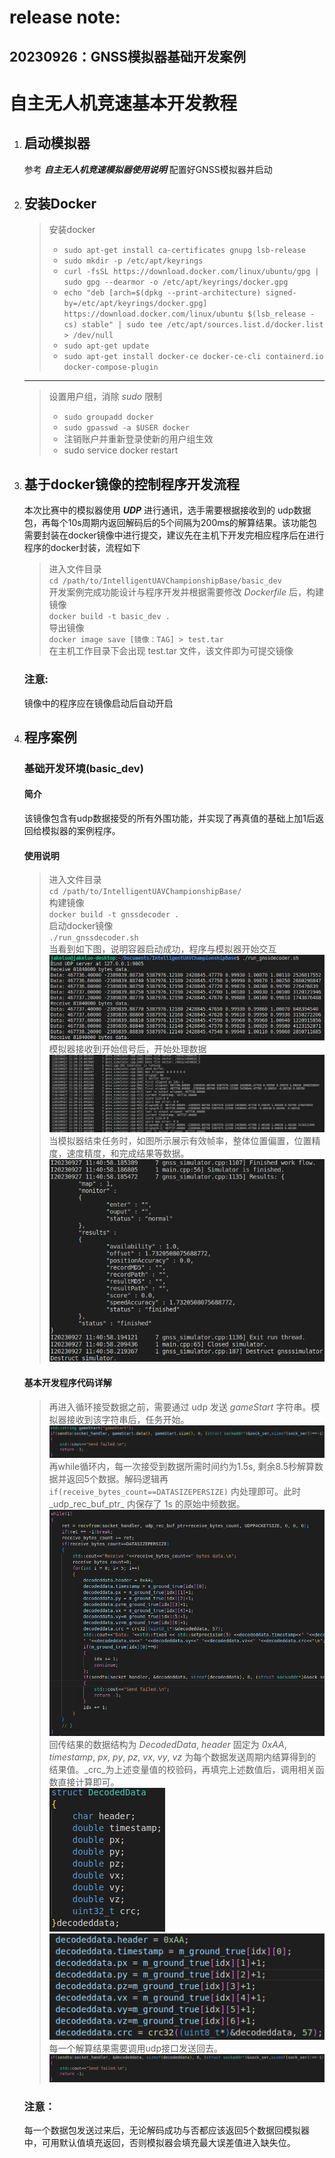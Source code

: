 # release note:
## 20230926：GNSS模拟器基础开发案例


# __自主无人机竞速基本开发教程__  
1. ## 启动模拟器 
    参考 ***自主无人机竞速模拟器使用说明*** 配置好GNSS模拟器并启动

2. ## 安装Docker
    >安装docker
    >+ `sudo apt-get install ca-certificates gnupg lsb-release`
    >+ `sudo mkdir -p /etc/apt/keyrings`
    >+ `curl -fsSL https://download.docker.com/linux/ubuntu/gpg | sudo gpg --dearmor -o /etc/apt/keyrings/docker.gpg`
    >+ `echo "deb [arch=$(dpkg --print-architecture) signed-by=/etc/apt/keyrings/docker.gpg] https://download.docker.com/linux/ubuntu $(lsb_release -cs) stable" | sudo tee /etc/apt/sources.list.d/docker.list > /dev/null`
    >+ `sudo apt-get update`
    >+ `sudo apt-get install docker-ce docker-ce-cli containerd.io docker-compose-plugin`
    ----
    >设置用户组，消除 *sudo* 限制  
    >+ `sudo groupadd docker`  
    >+ `sudo gpasswd -a $USER docker`  
    >+ 注销账户并重新登录使新的用户组生效
    >+ sudo service docker restart

3. ## 基于docker镜像的控制程序开发流程
    本次比赛中的模拟器使用 ***UDP*** 进行通讯，选手需要根据接收到的 udp数据包，再每个10s周期内返回解码后的5个间隔为200ms的解算结果。该功能包需要封装在docker镜像中进行提交，建议先在主机下开发完相应程序后在进行程序的docker封装，流程如下
    >进入文件目录  
    `cd /path/to/IntelligentUAVChampionshipBase/basic_dev`  
    >开发案例完成功能设计与程序开发并根据需要修改 _Dockerfile_ 后，构建镜像   
    `docker build -t basic_dev .`      
    >导出镜像  
    `docker image save [镜像：TAG] > test.tar`    
    在主机工作目录下会出现 test.tar 文件，该文件即为可提交镜像  
    ### 注意:    
    镜像中的程序应在镜像启动后自动开启  


4. ## 程序案例
    ### 基础开发环境(basic_dev)
    #### 简介
    该镜像包含有udp数据接受的所有外围功能，并实现了再真值的基础上加1后返回给模拟器的案例程序。
    #### 使用说明
    >进入文件目录    
    `cd /path/to/IntelligentUAVChampionshipBase/`  
    >构建镜像   
    `docker build -t gnssdecoder .`  
    >启动docker镜像   
    `./run_gnssdecoder.sh`  
    >当看到如下图，说明容器启动成功，程序与模拟器开始交互  
    ![pic](./docs/1.png)  
    模拟器接收到开始信号后，开始处理数据    
    ![pic](./docs/2.png)
    当模拟器结束任务时，如图所示展示有效帧率，整体位置偏置，位置精度，速度精度，和完成结果等数据。  
    ![pic](./docs/3.png)
    #### 基本开发程序代码详解
    > 再进入循环接受数据之前，需要通过 udp 发送 _gameStart_ 字符串。模拟器接收到该字符串后，任务开始。  
    ![pic](./docs/6.png)    
    > 再while循环内，每一次接受到数据所需时间约为1.5s, 剩余8.5秒解算数据并返回5个数据。解码逻辑再 `if(receive_bytes_count==DATASIZEPERSIZE)`  内处理即可。此时_udp_rec_buf_ptr_ 内保存了 1s 的原始中频数据。  
    ![pic](./docs/7.png)  
    回传结果的数据结构为 _DecodedData_, _header_ 固定为 _0xAA_, _timestamp_, _px_, _py_, _pz_, _vx_, _vy_, _vz_ 为每个数据发送周期内结算得到的结果值。_crc_为上述变量值的校验码，再填完上述数值后，调用相关函数直接计算即可。      
    ![pic](./docs/4.png)  
    ![pic](./docs/5.png)  
    > 每一个解算结果需要调用udp接口发送回去。    
    ![pic](./docs/8.png) 

    ### 注意：
    每一个数据包发送过来后，无论解码成功与否都应该返回5个数据回模拟器中，可用默认值填充返回，否则模拟器会填充最大误差值进入缺失位。  
